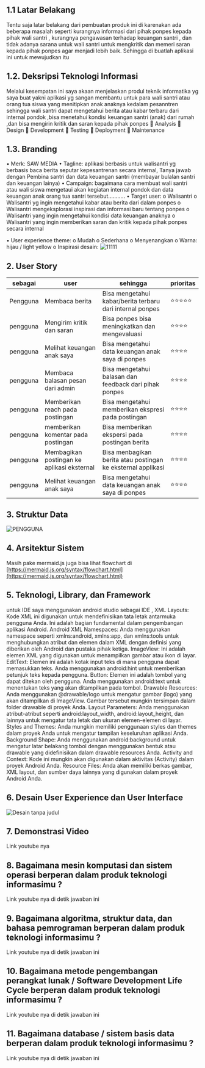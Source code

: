 ## 1.1 Latar Belakang

Tentu saja latar belakang dari pembuatan produk ini di karenakan ada beberapa masalah seperti kurangnya informasi dari pihak ponpes kepada pihak wali santri  , kurangnya pengawasan terhadap keuangan santri , dan tidak adanya sarana untuk wali santri untuk mengkritik dan memeri saran kepada pihak ponpes agar menjadi lebih baik. Sehingga di buatlah aplikasi ini untuk mewujudkan itu 

## 1.2. Deksripsi Teknologi Informasi

Melalui kesempatan ini saya akaan menjelaskan produl teknik informatika yg saya buat yakni aplikasi yg sangan membantu untuk para wali santri atau orang tua siswa yang menitipkan anak anaknya kedalam pesanntren sehingga wali santri dapat mengetahui berita atau kabar terbaru dari internal pondok ,bisa menetahui kondisi keuangan santri (anak) dari rumah ,dan bisa mengirin kritik dan saran kepada pihak ponpes
🐬 Analysis
🦉 Design
🐜 Development
🐒 Testing
🐋 Deployment
🐝 Maintenance


## 1.3. Branding

•	Merk: SAW MEDIA
•	Tagline: aplikasi berbasis untuk walisantri yg berbasis  baca berita seputar kepesantrenan secara internal, Tanya jawab dengan Pembina santri dan data keuangan santri (membayar bulalan santri dan keuangan lainya)
•	Campaign: bagaimana cara membuat wali santri atau wali siswa mengetaui akan kegiatan internal pondok dan data keuangan anak orang tua santri tersebut………..
•	Target user:
o	Walisantri 
o	Walisantri  yg ingin mengetahui kabar atau berita dari dalam ponpes
o	Walisantri  mengeksplorasi inspirasi dan informasi baru tentang ponpes
o	Walisantri yang ingin mengetahui kondisi data keuangan anaknya
o	Walisantri yang ingin memberikan saran dan kritik kepada pihak ponpes secara internal

•	User experience theme:
o	Mudah
o	Sederhana
o	Menyenangkan
o	Warna: hijau  / light yellow
o	Inspirasi desain:
![11111](https://github.com/Irs622/saw-/assets/144502106/3d3367bd-a4f3-4712-9034-03a971671643)

## 2. User Story
sebagai | user | sehingga | prioritas
---|---|---|---
Pengguna |Membaca berita |	Bisa mengetahui kabar/berita terbaru dari internal ponpes |⭐⭐⭐⭐⭐
pengguna |Mengirim kritik dan saran |	Bisa ponpes bisa meningkatkan dan mengevaluasi |⭐⭐⭐⭐
pengguna |Melihat keuangan anak saya |	Bisa mengetahui data keuangan anak saya di ponpes|	⭐⭐⭐⭐
pengguna |Membaca balasan pesan dari admin |	Bisa mengetahui balasan dan feedback dari pihak ponpes|	⭐⭐⭐⭐
pengguna |Memberikan reach pada postingan |	Bisa mengetahui memberikan ekspresi pada postingan |⭐⭐⭐⭐
pengguna | memberikan komentar pada postingan|	Bisa memberikan ekspersi pada postingan berita|⭐⭐⭐⭐
pengguna |Membagikan postingan ke aplikasi eksternal  |	Bisa menbagikan berita atau postingan ke eksternal applikasi|⭐⭐⭐⭐
pengguna |Melihat keuangan anak saya |	Bisa mengetahui data keuangan anak saya di ponpes|⭐⭐⭐⭐


## 3. Struktur Data

![PENGGUNA](https://github.com/Irs622/saw-/assets/144502106/4f1542fb-c0bc-4a74-b95b-759dca983b70)


## 4. Arsitektur Sistem

Masih pake mermaid.js juga bisa lihat flowchart di [https://mermaid.js.org/syntax/flowchart.html](https://mermaid.js.org/syntax/flowchart.html)

## 5. Teknologi, Library, dan Framework

untuk IDE saya menggunakan android studio sebagai IDE ,  XML Layouts: Kode XML ini digunakan untuk mendefinisikan tata letak antarmuka pengguna Anda. Ini adalah bagian fundamental dalam pengembangan aplikasi Android.
Android XML Namespaces: Anda menggunakan namespace seperti xmlns:android, xmlns:app, dan xmlns:tools untuk menghubungkan atribut dan elemen dalam XML dengan definisi yang diberikan oleh Android dan pustaka pihak ketiga.
ImageView: Ini adalah elemen XML yang digunakan untuk menampilkan gambar atau ikon di layar.
EditText: Elemen ini adalah kotak input teks di mana pengguna dapat memasukkan teks. Anda menggunakan android:hint untuk memberikan petunjuk teks kepada pengguna.
Button: Elemen ini adalah tombol yang dapat ditekan oleh pengguna. Anda menggunakan android:text untuk menentukan teks yang akan ditampilkan pada tombol.
Drawable Resources: Anda menggunakan @drawable/logo untuk mengatur gambar (logo) yang akan ditampilkan di ImageView. Gambar tersebut mungkin tersimpan dalam folder drawable di proyek Anda.
Layout Parameters: Anda menggunakan atribut-atribut seperti android:layout_width, android:layout_height, dan lainnya untuk mengatur tata letak dan ukuran elemen-elemen di layar.
Styles and Themes: Anda mungkin memiliki penggunaan styles dan themes dalam proyek Anda untuk mengatur tampilan keseluruhan aplikasi Anda.
Background Shape: Anda menggunakan android:background untuk mengatur latar belakang tombol dengan menggunakan bentuk atau drawable yang didefinisikan dalam drawable resources Anda.
Activity and Context: Kode ini mungkin akan digunakan dalam aktivitas (Activity) dalam proyek Android Anda.
Resource Files: Anda akan memiliki berkas gambar, XML layout, dan sumber daya lainnya yang digunakan dalam proyek Android Anda.


## 6. Desain User Experience dan User Interface

![Desain tanpa judul](https://github.com/Irs622/saw-/assets/144502106/195f5cb1-13df-43cb-9046-ebfc7e87906b)



## 7. Demonstrasi Video
Link youtube nya

## 8. Bagaimana mesin komputasi dan sistem operasi berperan dalam produk teknologi informasimu ?

Link youtube nya di detik jawaban ini

## 9. Bagaimana algoritma, struktur data, dan bahasa pemrograman berperan dalam produk teknologi informasimu ?

Link youtube nya di detik jawaban ini

## 10. Bagaimana metode pengembangan perangkat lunak / Software Development Life Cycle berperan dalam produk teknologi informasimu ?

Link youtube nya di detik jawaban ini

## 11. Bagaimana database / sistem basis data berperan dalam produk teknologi informasimu ?

Link youtube nya di detik jawaban ini
